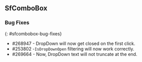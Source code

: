 ## SfComboBox

### Bug Fixes
{: #sfcombobox-bug-fixes}

* \#268947 - DropDown will now get closed on the first click.
* \#253802 -`IsDropDownOpen` filtering will now work correctly.
* \#269664 - Now, DropDown text will not truncate at the end.